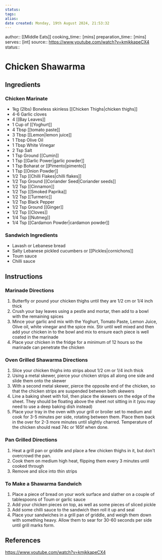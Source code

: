 ```yaml
---
status:
tags:
alias:
date created: Monday, 19th August 2024, 21:53:32
---
```


author:: [[Middle Eats]]
cooking_time:: [mins]
preparation_time:: [mins]
serves:: [int]
source:: https://www.youtube.com/watch?v=kmjkkapeCX4
status::

# Chicken Shawarma

## Ingredients

### Chicken Marinate

- 1kg (2lbs) Boneless skinless [[Chicken Thighs|chicken thighs]]
- 4-6 Garlic cloves
- 4 [[Bay Leaves]]
- 1 Cup of [[Yoghurt]]
- 4 Tbsp [[tomato paste]]
- 3 Tbsp [[Lemon|lemon juice]]
- 1 Tbsp Olive Oil
- 1 Tbsp White Vinegar
- 2 Tsp Salt
- 1 Tsp Ground [[Cumin]]
- 1 Tsp [[Garlic Power|garlic powder]]
- 1 Tsp Boharat or [[Pimento|pimento]]
- 1 Tsp [[Onion Powder]]
- 1/2 Tsp [[Chilli Flakes|chilli flakes]]
- 1/2 Tsp Ground [[Coriander Seed|Coriander seeds]]
- 1/2 Tsp [[Cinnamon]]
- 1/2 Tsp [[Smoked Paprika]]
- 1/2 Tsp [[Turmeric]]
- 1/2 Tsp Black Pepper
- 1/2 Tsp Ground [[Ginger]]
- 1/2 Tsp [[Cloves]]
- 1/4 Tsp [[Nutmeg]]
- 1/4 Tsp [[Cardamon Powder|cardamon powder]]

### Sandwich Ingredients

- Lavash or Lebanese bread
- Salty Lebanese pickled cucumbers or [[Pickles|cornichons]]
- Toum sauce
- Chilli sauce

## Instructions

### Marinade Directions

 1. Butterfly or pound your chicken thighs until they are 1/2 cm or 1/4 inch thick
 2. Crush your bay leaves using a pestle and mortar, then add to a bowl with the remaining spices
 3. Mince your garlic and mix with the Yoghurt, Tomato Paste, Lemon Juice, Olive oil, white vinegar and the spice mix. Stir until well mixed and then add your chicken in to the bowl and mix to ensure each piece is well coated in the marinade
 4. Place your chicken in the fridge for a minimum of 12 hours so the marinade can penetrate the chicken

### Oven Grilled Shawarma Directions

 1. Slice your chicken thighs into strips about 1/2 cm or 1/4 inch thick
 2. Using a metal skewer, pierce your chicken strips all along one side and slide them onto the skewer
 3. With a second metal skewer, pierce the opposite end of the chicken, so that the chicken strips are suspended between both skewers
 4. Line a baking sheet with foil, then place the skewers on the edge of the sheet. They should be floating above the sheet not sitting in it (you may need to use a deep baking dish instead)
 5. Place your tray in the oven with your grill or broiler set to medium and cook for 3-5 minutes per side, rotating between them. Place them back in the over for 2-3 more minutes until slightly charred. Temperature of the chicken should read 74c or 165f when done.

### Pan Grilled Directions

 1. Heat a grill pan or griddle and place a few chicken thighs in it, but don't overcrowd the pan.
 2. Cook them on medium high heat, flipping them every 3 minutes until cooked through
 3. Remove and slice into thin strips

### To Make a Shawarma Sandwich

 1. Place a piece of bread on your work surface and slather on a couple of tablespoons of Toum or garlic sauce
 2. Add your chicken pieces on top, as well as some pieces of sliced pickle
 3. Add some chilli sauce to the sandwich then roll it up and seal
 4. Place your sandwiches in a grill pan of griddle, and weigh them down with something heavy. Allow them to sear for 30-60 seconds per side until grill marks form.

## References

https://www.youtube.com/watch?v=kmjkkapeCX4